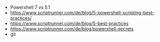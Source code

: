 - Powershell 7 vs 5.1
- https://www.scriptrunner.com/de/blog/5-powershell-scripting-best-practices/
- https://www.scriptrunner.com/de/blog/5-best-practices
- https://www.scriptrunner.com/de/blog/powershell-secrets
- git